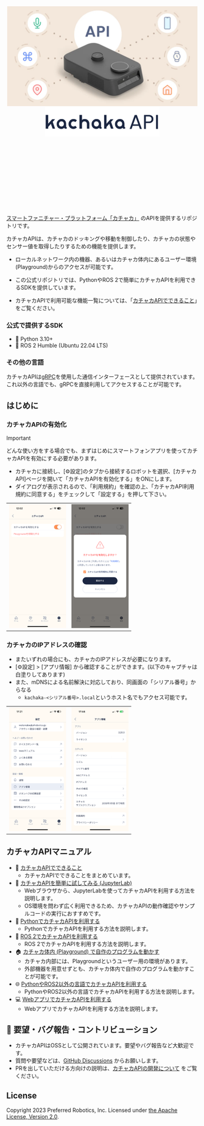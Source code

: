 <div align="center" style="margin-bottom: 200px;">

  <img src="docs/images/kachaka_api.webp" width="500">
  
  <img src="docs/images/kachaka_api_logo.png" width="300">

</div>

##

[スマートファニチャー・プラットフォーム「カチャカ」](https://kachaka.life/) のAPIを提供するリポジトリです。

カチャカAPIは、カチャカのドッキングや移動を制御したり、カチャカの状態やセンサー値を取得したりするための機能を提供します。

* ローカルネットワーク内の機器、あるいはカチャカ体内にあるユーザー環境(Playground)からのアクセスが可能です。
* この公式リポジトリでは、PythonやROS 2で簡単にカチャカAPIを利用できるSDKを提供しています。

* カチャカAPIで利用可能な機能一覧については、「[カチャカAPIでできること](./docs/FEATURES.md)」をご覧ください。

### 公式で提供するSDK

* 🐍 Python 3.10+
* 🤖 ROS 2 Humble (Ubuntu 22.04 LTS)

### その他の言語
カチャカAPIは[gRPC](https://grpc.io/)を使用した通信インターフェースとして提供されています。
これ以外の言語でも、gRPCを直接利用してアクセスすることが可能です。

## はじめに
### カチャカAPIの有効化
> [!IMPORTANT]
> どんな使い方をする場合でも、まずはじめにスマートフォンアプリを使ってカチャカAPIを有効にする必要があります。

* カチャカに接続し、[⚙設定]のタブから接続するロボットを選択、[カチャカAPI]ページを開いて「カチャカAPIを有効化する」をONにします。
* ダイアログが表示されるので、「利用規約」を確認の上、「カチャカAPI利用規約に同意する」をチェックして「設定する」を押して下さい。

<table>
<tr>
<td><img src="./docs/images/spapp_kachaka_api_screen.png" width="150"></td>
<td><img src="./docs/images/spapp_kachaka_api_enable_dialog.png" width="150"></td>
</tr>
</table>

### カチャカのIPアドレスの確認
* またいずれの場合にも、カチャカのIPアドレスが必要になります。
* [⚙設定] > [アプリ情報] から確認することができます。(以下のキャプチャは白塗りしてあります)
* また、mDNSによる名前解決に対応しており、同画面の「シリアル番号」からなる
    * `kachaka-<シリアル番号>.local`というホスト名でもアクセス可能です。

<table>
<tr>
<td><img src="./docs/images/spapp_kachaka_app_info.png" width="150"></td>
<td><img src="./docs/images/spapp_kachaka_app_info_screen.png" width="150"></td>
</tr>
</table>

## カチャカAPIマニュアル

* 📖 [カチャカAPIでできること](./docs/FEATURES.md)
    * カチャカAPIでできることをまとめています。
* 🚀 [カチャカAPIを簡単に試してみる (JupyterLab)](./docs/QUICKSTART.md)
    * Webブラウザから、JupyterLabを使ってカチャカAPIを利用する方法を説明します。
    * OS環境を問わず広く利用できるため、カチャカAPIの動作確認やサンプルコードの実行におすすめです。
* 🐍 [PythonでカチャカAPIを利用する](./docs/PYTHON.md)
    * PythonでカチャカAPIを利用する方法を説明します。
* 🤖 [ROS 2でカチャカAPIを利用する](./docs/ROS2.md)
    * ROS 2でカチャカAPIを利用する方法を説明します。
* 🏠 [カチャカ体内 (Playground) で自作のプログラムを動かす](./docs/PLAYGROUND.md)
    * カチャカ内部には、Playgroundというユーザー用の環境があります。
    * 外部機器を用意せずとも、カチャカ体内で自作のプログラムを動かすことが可能です。
* 🌐 [PythonやROS2以外の言語でカチャカAPIを利用する](./docs/GRPC.md)
    * PythonやROS2以外の言語でカチャカAPIを利用する方法を説明します。
* 💻 [WebアプリでカチャカAPIを利用する](./docs/WEB.md)
    * WebアプリでカチャカAPIを利用する方法を説明します。

## 💬 要望・バグ報告・コントリビューション

* カチャカAPIはOSSとして公開されています。要望やバグ報告など大歓迎です。
* 質問や要望などは、[GitHub Discussions](https://github.com/pf-robotics/kachaka-api/discussions) からお願いします。
* PRを出していただける方向けの説明は、[カチャカAPIの開発について](./docs/CONTRIBUTION.md) をご覧ください。

## License
Copyright 2023 Preferred Robotics, Inc.
Licensed under [the Apache License, Version 2.0](LICENSE).
